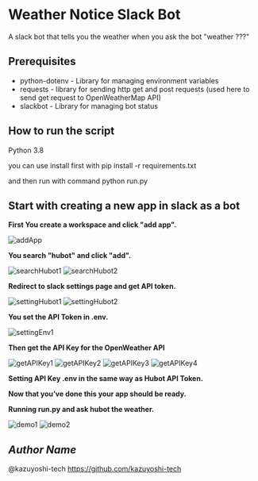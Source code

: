 # Weather Notice Slack Bot
A slack bot that tells you the weather when you ask the bot "weather ???"

## Prerequisites
* python-dotenv - Library for managing environment variables
* requests - library for sending http get and post requests (used here to send get request to OpenWeatherMap API)
* slackbot - Library for managing bot status

## How to run the script
Python 3.8

you can use install first with pip install -r requirements.txt

and then run with command python run.py

## Start with creating a new app in slack as a bot
**First You create a workspace and click "add app".**

<img src="./image/addApp.png" title="addApp">

**You search "hubot" and click "add".**

<img src="./image/searchHubot1.png" title="searchHubot1">
<img src="./image/searchHubot2.png" title="searchHubot2">

**Redirect to slack settings page and get API token.**

<img src="./image/settingHubot1.png" title="settingHubot1">
<img src="./image/settingHubot2.png" title="settingHubot2">

**You set the API Token in .env.**

<img src="./image/settingEnv1.png" title="settingEnv1">

**Then get the API Key for the OpenWeather API**

<img src="./image/getAPIKey1.png" title="getAPIKey1">
<img src="./image/getAPIKey2.png" title="getAPIKey2">
<img src="./image/getAPIKey3.png" title="getAPIKey3">
<img src="./image/getAPIKey4.png" title="getAPIKey4">

**Setting API Key .env in the same way as Hubot API Token.**

**Now that you’ve done this your app should be ready.**

**Running run.py and ask hubot the weather.**

<img src="./image/demo1.png" title="demo1">
<img src="./image/demo2.png" title="demo2">


## *Author Name*
@kazuyoshi-tech
https://github.com/kazuyoshi-tech